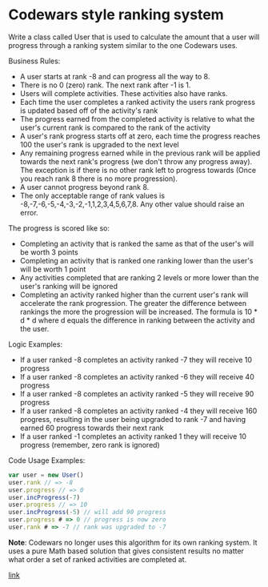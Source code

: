 # Codewars style ranking system

Write a class called User that is used to calculate the amount that a user will progress through a ranking system similar to the one Codewars uses.

Business Rules:

* A user starts at rank -8 and can progress all the way to 8.
* There is no 0 (zero) rank. The next rank after -1 is 1.
* Users will complete activities. These activities also have ranks.
* Each time the user completes a ranked activity the users rank progress is updated based off of the activity's rank
* The progress earned from the completed activity is relative to what the user's current rank is compared to the rank of the activity
* A user's rank progress starts off at zero, each time the progress reaches 100 the user's rank is upgraded to the next level
* Any remaining progress earned while in the previous rank will be applied towards the next rank's progress (we don't throw any progress away). The exception is if there is no other rank left to progress towards (Once you reach rank 8 there is no more progression).
* A user cannot progress beyond rank 8.
* The only acceptable range of rank values is -8,-7,-6,-5,-4,-3,-2,-1,1,2,3,4,5,6,7,8. Any other value should raise an error.

The progress is scored like so:

* Completing an activity that is ranked the same as that of the user's will be worth 3 points
* Completing an activity that is ranked one ranking lower than the user's will be worth 1 point
* Any activities completed that are ranking 2 levels or more lower than the user's ranking will be ignored
* Completing an activity ranked higher than the current user's rank will accelerate the rank progression. The greater the difference between rankings the more the progression will be increased. The formula is 10 * d * d where d equals the difference in ranking between the activity and the user.

Logic Examples:

* If a user ranked -8 completes an activity ranked -7 they will receive 10 progress
* If a user ranked -8 completes an activity ranked -6 they will receive 40 progress
* If a user ranked -8 completes an activity ranked -5 they will receive 90 progress
* If a user ranked -8 completes an activity ranked -4 they will receive 160 progress, resulting in the user being upgraded to rank -7 and having earned 60 progress towards their next rank
* If a user ranked -1 completes an activity ranked 1 they will receive 10 progress (remember, zero rank is ignored)

Code Usage Examples:
```javascript
var user = new User()
user.rank // => -8
user.progress // => 0
user.incProgress(-7)
user.progress // => 10
user.incProgress(-5) // will add 90 progress
user.progress # => 0 // progress is now zero
user.rank # => -7 // rank was upgraded to -7
```
**Note**: Codewars no longer uses this algorithm for its own ranking system. It uses a pure Math based solution that gives consistent results no matter what order a set of ranked activities are completed at.

[link](https://www.codewars.com/kata/51fda2d95d6efda45e00004e)